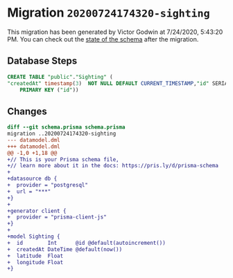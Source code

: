 # Migration `20200724174320-sighting`

This migration has been generated by Victor Godwin at 7/24/2020, 5:43:20 PM.
You can check out the [state of the schema](./schema.prisma) after the migration.

## Database Steps

```sql
CREATE TABLE "public"."Sighting" (
"createdAt" timestamp(3)  NOT NULL DEFAULT CURRENT_TIMESTAMP,"id" SERIAL,"latitude" Decimal(65,30)  NOT NULL ,"longitude" Decimal(65,30)  NOT NULL ,
    PRIMARY KEY ("id"))
```

## Changes

```diff
diff --git schema.prisma schema.prisma
migration ..20200724174320-sighting
--- datamodel.dml
+++ datamodel.dml
@@ -1,0 +1,18 @@
+// This is your Prisma schema file,
+// learn more about it in the docs: https://pris.ly/d/prisma-schema
+
+datasource db {
+  provider = "postgresql"
+  url = "***"
+}
+
+generator client {
+  provider = "prisma-client-js"
+}
+
+model Sighting {
+  id        Int      @id @default(autoincrement())
+  createdAt DateTime @default(now())
+  latitude  Float
+  longitude Float
+}
```


